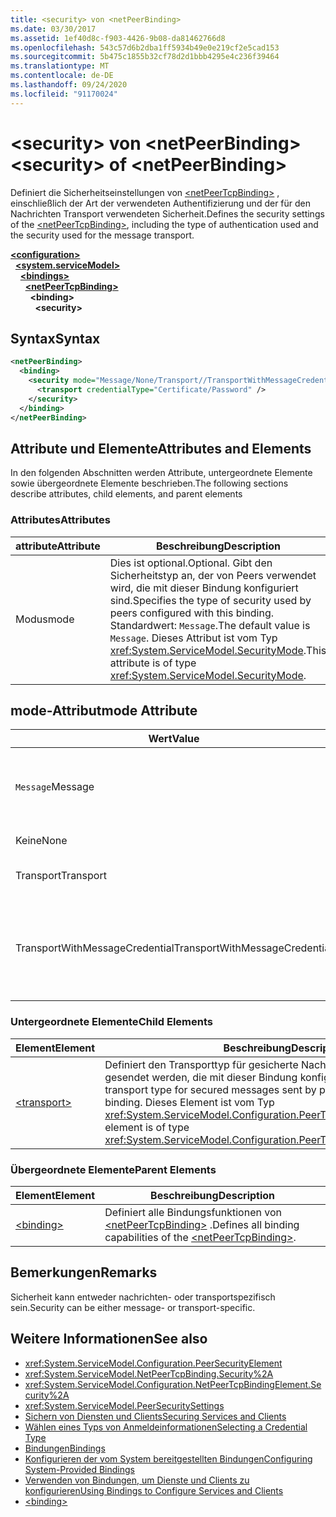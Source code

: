 ```yaml
---
title: <security> von <netPeerBinding>
ms.date: 03/30/2017
ms.assetid: 1ef40d8c-f903-4426-9b08-da81462766d8
ms.openlocfilehash: 543c57d6b2dba1ff5934b49e0e219cf2e5cad153
ms.sourcegitcommit: 5b475c1855b32cf78d2d1bbb4295e4c236f39464
ms.translationtype: MT
ms.contentlocale: de-DE
ms.lasthandoff: 09/24/2020
ms.locfileid: "91170024"
---
```

# <a name="security-of-netpeerbinding"></a><span data-ttu-id="faf31-102">\<security> von \<netPeerBinding></span><span class="sxs-lookup"><span data-stu-id="faf31-102">\<security> of \<netPeerBinding></span></span>

<span data-ttu-id="faf31-103">Definiert die Sicherheitseinstellungen von [\<netPeerTcpBinding>](netpeertcpbinding.md) , einschließlich der Art der verwendeten Authentifizierung und der für den Nachrichten Transport verwendeten Sicherheit.</span><span class="sxs-lookup"><span data-stu-id="faf31-103">Defines the security settings of the [\<netPeerTcpBinding>](netpeertcpbinding.md), including the type of authentication used and the security used for the message transport.</span></span>  
  
[**\<configuration>**](../configuration-element.md)\
&nbsp;&nbsp;[**\<system.serviceModel>**](system-servicemodel.md)\
&nbsp;&nbsp;&nbsp;&nbsp;[**\<bindings>**](bindings.md)\
&nbsp;&nbsp;&nbsp;&nbsp;&nbsp;&nbsp;[**\<netPeerTcpBinding>**](netpeertcpbinding.md)\
&nbsp;&nbsp;&nbsp;&nbsp;&nbsp;&nbsp;&nbsp;&nbsp;**\<binding>**\
&nbsp;&nbsp;&nbsp;&nbsp;&nbsp;&nbsp;&nbsp;&nbsp;&nbsp;&nbsp;**\<security>**  
  
## <a name="syntax"></a><span data-ttu-id="faf31-104">Syntax</span><span class="sxs-lookup"><span data-stu-id="faf31-104">Syntax</span></span>  
  
```xml  
<netPeerBinding>
  <binding>
    <security mode="Message/None/Transport//TransportWithMessageCredential">
      <transport credentialType="Certificate/Password" />
    </security>
  </binding>
</netPeerBinding>
```  
  
## <a name="attributes-and-elements"></a><span data-ttu-id="faf31-105">Attribute und Elemente</span><span class="sxs-lookup"><span data-stu-id="faf31-105">Attributes and Elements</span></span>  

 <span data-ttu-id="faf31-106">In den folgenden Abschnitten werden Attribute, untergeordnete Elemente sowie übergeordnete Elemente beschrieben.</span><span class="sxs-lookup"><span data-stu-id="faf31-106">The following sections describe attributes, child elements, and parent elements</span></span>  
  
### <a name="attributes"></a><span data-ttu-id="faf31-107">Attributes</span><span class="sxs-lookup"><span data-stu-id="faf31-107">Attributes</span></span>  
  
|<span data-ttu-id="faf31-108">attribute</span><span class="sxs-lookup"><span data-stu-id="faf31-108">Attribute</span></span>|<span data-ttu-id="faf31-109">Beschreibung</span><span class="sxs-lookup"><span data-stu-id="faf31-109">Description</span></span>|  
|---------------|-----------------|  
|<span data-ttu-id="faf31-110">Modus</span><span class="sxs-lookup"><span data-stu-id="faf31-110">mode</span></span>|<span data-ttu-id="faf31-111">Dies ist optional.</span><span class="sxs-lookup"><span data-stu-id="faf31-111">Optional.</span></span> <span data-ttu-id="faf31-112">Gibt den Sicherheitstyp an, der von Peers verwendet wird, die mit dieser Bindung konfiguriert sind.</span><span class="sxs-lookup"><span data-stu-id="faf31-112">Specifies the type of security used by peers configured with this binding.</span></span> <span data-ttu-id="faf31-113">Standardwert: `Message`.</span><span class="sxs-lookup"><span data-stu-id="faf31-113">The default value is `Message`.</span></span> <span data-ttu-id="faf31-114">Dieses Attribut ist vom Typ <xref:System.ServiceModel.SecurityMode>.</span><span class="sxs-lookup"><span data-stu-id="faf31-114">This attribute is of type <xref:System.ServiceModel.SecurityMode>.</span></span>|  
  
## <a name="mode-attribute"></a><span data-ttu-id="faf31-115">mode-Attribut</span><span class="sxs-lookup"><span data-stu-id="faf31-115">mode Attribute</span></span>  
  
|<span data-ttu-id="faf31-116">Wert</span><span class="sxs-lookup"><span data-stu-id="faf31-116">Value</span></span>|<span data-ttu-id="faf31-117">Beschreibung</span><span class="sxs-lookup"><span data-stu-id="faf31-117">Description</span></span>|  
|-----------|-----------------|  
|<span data-ttu-id="faf31-118">`Message`</span><span class="sxs-lookup"><span data-stu-id="faf31-118">Message</span></span>|<span data-ttu-id="faf31-119">Durch die SOAP-Sicherheit werden Authentifizierung, Integrität und Vertraulichkeit bereitgestellt.</span><span class="sxs-lookup"><span data-stu-id="faf31-119">SOAP security provides authentication, integrity and confidentiality.</span></span>|  
|<span data-ttu-id="faf31-120">Keine</span><span class="sxs-lookup"><span data-stu-id="faf31-120">None</span></span>|<span data-ttu-id="faf31-121">Die Sicherheitsfunktionen sind deaktiviert.</span><span class="sxs-lookup"><span data-stu-id="faf31-121">Security is disabled.</span></span>|  
|<span data-ttu-id="faf31-122">Transport</span><span class="sxs-lookup"><span data-stu-id="faf31-122">Transport</span></span>|<span data-ttu-id="faf31-123">Die Sicherheit wird über HTTPS bereitgestellt.</span><span class="sxs-lookup"><span data-stu-id="faf31-123">Security is provided using HTTPS.</span></span>|  
|<span data-ttu-id="faf31-124">TransportWithMessageCredential</span><span class="sxs-lookup"><span data-stu-id="faf31-124">TransportWithMessageCredential</span></span>|<span data-ttu-id="faf31-125">HTTPS stellt Authentifizierung und Vertraulichkeit bereit.</span><span class="sxs-lookup"><span data-stu-id="faf31-125">HTTPS provides authentication and confidentiality.</span></span> <span data-ttu-id="faf31-126">Die SOAP-Nachrichten bieten umfassende Anmeldeinformationstypen.</span><span class="sxs-lookup"><span data-stu-id="faf31-126">SOAP messages provide rich credential types.</span></span>|  
  
### <a name="child-elements"></a><span data-ttu-id="faf31-127">Untergeordnete Elemente</span><span class="sxs-lookup"><span data-stu-id="faf31-127">Child Elements</span></span>  
  
|<span data-ttu-id="faf31-128">Element</span><span class="sxs-lookup"><span data-stu-id="faf31-128">Element</span></span>|<span data-ttu-id="faf31-129">Beschreibung</span><span class="sxs-lookup"><span data-stu-id="faf31-129">Description</span></span>|  
|-------------|-----------------|  
|[\<transport>](transport-of-netpeertcpbinding.md)|<span data-ttu-id="faf31-130">Definiert den Transporttyp für gesicherte Nachrichten, die von Peers gesendet werden, die mit dieser Bindung konfiguriert sind.</span><span class="sxs-lookup"><span data-stu-id="faf31-130">Defines the transport type for secured messages sent by peers configured with this binding.</span></span> <span data-ttu-id="faf31-131">Dieses Element ist vom Typ <xref:System.ServiceModel.Configuration.PeerTransportSecurityElement>.</span><span class="sxs-lookup"><span data-stu-id="faf31-131">This element is of type <xref:System.ServiceModel.Configuration.PeerTransportSecurityElement>.</span></span>|  
  
### <a name="parent-elements"></a><span data-ttu-id="faf31-132">Übergeordnete Elemente</span><span class="sxs-lookup"><span data-stu-id="faf31-132">Parent Elements</span></span>  
  
|<span data-ttu-id="faf31-133">Element</span><span class="sxs-lookup"><span data-stu-id="faf31-133">Element</span></span>|<span data-ttu-id="faf31-134">Beschreibung</span><span class="sxs-lookup"><span data-stu-id="faf31-134">Description</span></span>|  
|-------------|-----------------|  
|[\<binding>](bindings.md)|<span data-ttu-id="faf31-135">Definiert alle Bindungsfunktionen von [\<netPeerTcpBinding>](netpeertcpbinding.md) .</span><span class="sxs-lookup"><span data-stu-id="faf31-135">Defines all binding capabilities of the [\<netPeerTcpBinding>](netpeertcpbinding.md).</span></span>|  
  
## <a name="remarks"></a><span data-ttu-id="faf31-136">Bemerkungen</span><span class="sxs-lookup"><span data-stu-id="faf31-136">Remarks</span></span>  

 <span data-ttu-id="faf31-137">Sicherheit kann entweder nachrichten- oder transportspezifisch sein.</span><span class="sxs-lookup"><span data-stu-id="faf31-137">Security can be either message- or transport-specific.</span></span>  
  
## <a name="see-also"></a><span data-ttu-id="faf31-138">Weitere Informationen</span><span class="sxs-lookup"><span data-stu-id="faf31-138">See also</span></span>

- <xref:System.ServiceModel.Configuration.PeerSecurityElement>
- <xref:System.ServiceModel.NetPeerTcpBinding.Security%2A>
- <xref:System.ServiceModel.Configuration.NetPeerTcpBindingElement.Security%2A>
- <xref:System.ServiceModel.PeerSecuritySettings>
- [<span data-ttu-id="faf31-139">Sichern von Diensten und Clients</span><span class="sxs-lookup"><span data-stu-id="faf31-139">Securing Services and Clients</span></span>](../../../wcf/feature-details/securing-services-and-clients.md)
- [<span data-ttu-id="faf31-140">Wählen eines Typs von Anmeldeinformationen</span><span class="sxs-lookup"><span data-stu-id="faf31-140">Selecting a Credential Type</span></span>](../../../wcf/feature-details/selecting-a-credential-type.md)
- [<span data-ttu-id="faf31-141">Bindungen</span><span class="sxs-lookup"><span data-stu-id="faf31-141">Bindings</span></span>](../../../wcf/bindings.md)
- [<span data-ttu-id="faf31-142">Konfigurieren der vom System bereitgestellten Bindungen</span><span class="sxs-lookup"><span data-stu-id="faf31-142">Configuring System-Provided Bindings</span></span>](../../../wcf/feature-details/configuring-system-provided-bindings.md)
- [<span data-ttu-id="faf31-143">Verwenden von Bindungen, um Dienste und Clients zu konfigurieren</span><span class="sxs-lookup"><span data-stu-id="faf31-143">Using Bindings to Configure Services and Clients</span></span>](../../../wcf/using-bindings-to-configure-services-and-clients.md)
- [\<binding>](bindings.md)
